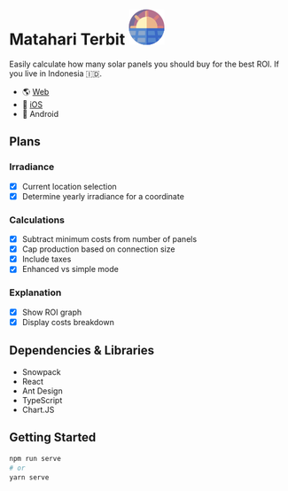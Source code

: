 # Matahari Terbit ![image](src/assets/icons/logo-sunrise.svg)

Easily calculate how many solar panels you should buy for the best ROI. If you live in Indonesia 🇮🇩.

 * 🌎 [Web](https://matahariterbit.web.app/)
 * 🍏 [iOS](https://apps.apple.com/id/app/solar-calculator-indonesia/id1618024702)
 * 🤖 Android

## Plans

### Irradiance
 - [X] Current location selection
 - [X] Determine yearly irradiance for a coordinate

### Calculations
 - [X] Subtract minimum costs from number of panels
 - [x] Cap production based on connection size
 - [x] Include taxes
 - [x] Enhanced vs simple mode

### Explanation
 - [x] Show ROI graph
 - [x] Display costs breakdown

## Dependencies & Libraries
- Snowpack
- React
- Ant Design
- TypeScript
- Chart.JS

## Getting Started

```bash
npm run serve
# or
yarn serve
```

